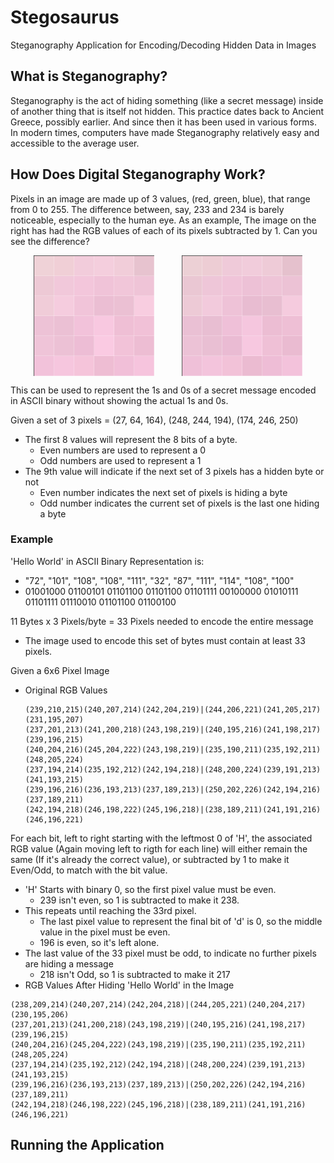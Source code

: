 # Stegosaurus
Steganography Application for Encoding/Decoding Hidden Data in Images

## What is Steganography?
Steganography is the act of hiding something (like a secret message) inside of another thing that is itself not hidden. This practice dates back to Ancient Greece, possibly earlier. And since then it has been used in various forms. In modern times, computers have made Steganography relatively easy and accessible to the average user.

## How Does Digital Steganography Work?

Pixels in an image are made up of 3 values, (red, green, blue), that range from 0 to 255. The difference between, say, 233 and 234 is barely noticeable, especially to the human eye. As an example, The image on the right has had the RGB values of each of its pixels subtracted by 1. Can you see the difference?

<p align="center">
<img align="center" src="./Images/ExampleRGBOriginal.png" alt="Original 6x6 Pix Image" title="Original" hspace="20"/>
<img align="center" src="./Images/ExampleRGBShifted.png" alt="Shifted 6x6 Pix Image" title="Shifted" hspace="20"/>
</p>

This can be used to represent the 1s and 0s of a secret message encoded in ASCII binary without showing the actual 1s and 0s.

Given a set of 3 pixels = (27, 64, 164), (248, 244, 194), (174, 246, 250)
- The first 8 values will represent the 8 bits of a byte.
  - Even numbers are used to represent a 0
  - Odd numbers are used to represent a 1
- The 9th value will indicate if the next set of 3 pixels has a hidden byte or not
  - Even number indicates the next set of pixels is hiding a byte
  - Odd number indicates the current set of pixels is the last one hiding a byte

### Example
'Hello World' in ASCII Binary Representation is:
- "72", "101", "108", "108", "111", "32", "87", "111", "114", "108", "100"
- 01001000 01100101 01101100 01101100 01101111 00100000 01010111 01101111 01110010 01101100 01100100

11 Bytes x 3 Pixels/byte = 33 Pixels needed to encode the entire message
- The image used to encode this set of bytes must contain at least 33 pixels.

Given a 6x6 Pixel Image
- Original RGB Values
  ```
  (239,210,215)(240,207,214)(242,204,219)|(244,206,221)(241,205,217)(231,195,207)
  (237,201,213)(241,200,218)(243,198,219)|(240,195,216)(241,198,217)(239,196,215)
  (240,204,216)(245,204,222)(243,198,219)|(235,190,211)(235,192,211)(248,205,224)
  (237,194,214)(235,192,212)(242,194,218)|(248,200,224)(239,191,213)(241,193,215)
  (239,196,216)(236,193,213)(237,189,213)|(250,202,226)(242,194,216)(237,189,211)
  (242,194,218)(246,198,222)(245,196,218)|(238,189,211)(241,191,216)(246,196,221)
  ```
For each bit, left to right starting with the leftmost 0 of 'H', the associated RGB value (Again moving left to rigth for each line) will either remain the same (If it's already the correct value), or subtracted by 1 to make it Even/Odd, to match with the bit value.
- 'H' Starts with binary 0, so the first pixel value must be even.
  - 239 isn't even, so 1 is subtracted to make it 238.
- This repeats until reaching the 33rd pixel.
  - The last pixel value to represent the final bit of 'd' is 0, so the middle value in the pixel must be even.
  - 196 is even, so it's left alone.
- The last value of the 33 pixel must be odd, to indicate no further pixels are hiding a message
  - 218 isn't Odd, so 1 is subtracted to make it 217
- RGB Values After Hiding 'Hello World' in the Image
```
(238,209,214)(240,207,214)(242,204,218)|(244,205,221)(240,204,217)(230,195,206)
(237,201,213)(241,200,218)(243,198,219)|(240,195,216)(241,198,217)(239,196,215)
(240,204,216)(245,204,222)(243,198,219)|(235,190,211)(235,192,211)(248,205,224)
(237,194,214)(235,192,212)(242,194,218)|(248,200,224)(239,191,213)(241,193,215)
(239,196,216)(236,193,213)(237,189,213)|(250,202,226)(242,194,216)(237,189,211)
(242,194,218)(246,198,222)(245,196,218)|(238,189,211)(241,191,216)(246,196,221)
```

## Running the Application
